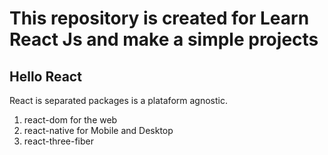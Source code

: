 # This repository is created for Learn React Js and make a simple projects

## Hello React

React is separated packages is a plataform agnostic.

1. react-dom for the web
2. react-native for Mobile and Desktop
3. react-three-fiber
